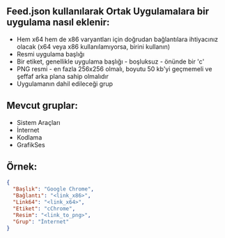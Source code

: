 ## Feed.json kullanılarak Ortak Uygulamalara bir uygulama nasıl eklenir: ##

* Hem x64 hem de x86 varyantları için doğrudan bağlantılara ihtiyacınız olacak (x64 veya x86 kullanılamıyorsa, birini kullanın)
* Resmi uygulama başlığı
* Bir etiket, genellikle uygulama başlığı - boşluksuz - önünde bir 'c'
* PNG resmi - en fazla 256x256 olmalı, boyutu 50 kb'yi geçmemeli ve şeffaf arka plana sahip olmalıdır
* Uygulamanın dahil edileceği grup

## Mevcut gruplar: ##

* Sistem Araçları
* İnternet
* Kodlama
* GrafikSes

## Örnek: ##

``` json
{
  "Başlık": "Google Chrome",
  "Bağlantı": "<link_x86>",
  "Link64": "<link_x64>",
  "Etiket": "cChrome",
  "Resim": "<link_to_png>",
  "Grup": "İnternet"
}
```
